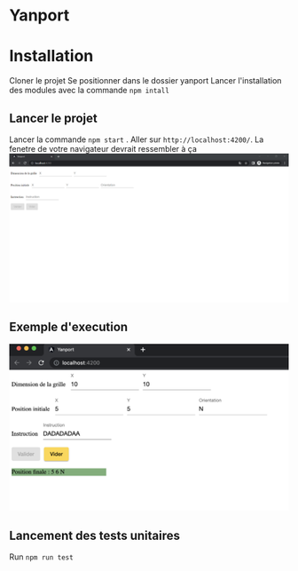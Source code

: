 # Yanport

# Installation #
Cloner le projet 
Se positionner dans le dossier yanport
Lancer l'installation des modules avec la commande `npm intall`

## Lancer le projet
Lancer la commande `npm start` . 
Aller sur  `http://localhost:4200/`.
La fenetre de votre navigateur devrait ressembler à ça 
![img.png](img.png)

## Exemple d'execution
![capture.png](capture.png)

## Lancement des tests unitaires
Run `npm run test`
